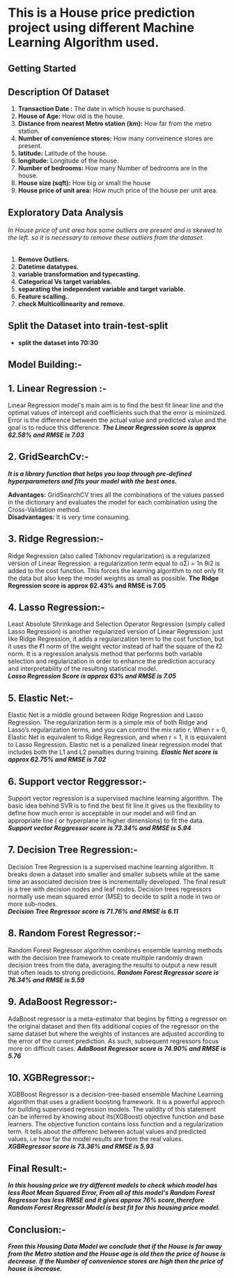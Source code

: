 # This is a House price prediction project using different Machine Learning Algorithm used.

## Getting Started

## Description Of Dataset

1. **Transaction Date :** The date in which house is purchased.
2. **House of Age:** How old is the house.
3. **Distance from nearest Metro station (km):** How far from the metro station.
4. **Number of convenience stores:** How many conveinence stores are present.
5. **latitude:** Latitude of the house.
6. **longitude:** Longitude of the house.
7. **Number of bedrooms:** How many Number of bedrooms are in the house.
8. **House size (sqft):** How big or small the house
9. **House price of unit area:** How much price of the house per unit area.

## Exploratory Data Analysis

###### In House price of unit area has some outliers are present and is skewed to the left. so it is necessary to remove these outliers from the dataset.

1. **Remove Outliers.**
2. **Datetime datatypes.**
3. **variable transformation and typecasting.**
4. **Categorical Vs target variables.**
5. **separating the independent variable and target variable.**
6. **Feature scalling.**.
7. **check Multicollinearity and remove.**

## Split the Dataset into train-test-split
  * **split the dataset into 70:30**

## Model Building:-

## 1. Linear Regression :- 
Linear Regression model's main aim is to find the best fit linear line and the optimal values of intercept and coefficients such that the error is minimized. Error is the difference between the actual value and predicted value and the goal is to reduce this difference.
***The Linear Regression score is approx 62.58% and RMSE is 7.03***
  
## 2. GridSearchCv:-
***It is a library function that helps you loop through pre-defined hyperparameters and fits your model with the best ones.***

  **Advantages:** GridSearchCV tries all the combinations of the values passed in the dictionary and evaluates the model for each combination using the Cross-Validation method.  
   **Disadvantages:** It is very time consuming.

## 3. Ridge Regression:-
Ridge Regression (also called Tikhonov regularization) is a regularized version of Linear Regression: a regularization term equal to αΣi = 1n θi2 is added to the cost function. This forces the learning algorithm to not only fit the data but also keep the model weights as small as possible.
   **The Ridge Regression score is approx 62.43% and RMSE is 7.05**
   
## 4. Lasso Regression:-
Least Absolute Shrinkage and Selection Operator Regression (simply called Lasso Regression) is another regularized version of Linear Regression: just like Ridge Regression, it adds a regularization term to the cost function, but it uses the ℓ1 norm of the weight vector instead of half the square of the ℓ2 norm. It is a regression analysis method that performs both variable selection and regularization in order to enhance the prediction accuracy and interpretability of the resulting statistical model.   
   ***Lasso Regression Score is approx 63% and RMSE is 7.05***
## 5. Elastic Net:-
Elastic Net is a middle ground between Ridge Regression and Lasso Regression. The regularization term is a simple mix of both Ridge and Lasso’s regularization terms, and you can control the mix ratio r. When r = 0, Elastic Net is equivalent to Ridge Regression, and when r = 1, it is equivalent to Lasso Regression. Elastic net is a penalized linear regression model that includes both the L1 and L2 penalties during training.
  ***Elastic Net score is approx 62.75% and RMSE is 7.02***
## 6. Support vector Reggressor:-
Support vector regression is a supervised machine learning algorithm. The basic idea behind SVR is to find the best fit line.It gives us the flexibility to define how much error is acceptable in our model and will find an appropriate line ( or hyperplane in higher dimensions) to fit the data.
    ***Support vector Reggressor score is 73.34% and RMSE is 5.94***
## 7. Decision Tree Regression:-
Decision Tree Regression is a supervised machine learning algorithm. It breaks down a dataset into smaller and smaller subsets while at the same time an associated decision tree is incrementally developed. The final result is a tree with decision nodes and leaf nodes.
   Decision trees regressors normally use mean squared error (MSE) to decide to split a node in two or more sub-nodes.   
   ***Decision Tree Regressor score is 71.76% and RMSE is 6.11***
## 8. Random Forest Regressor:-
Random Forest Regressor algorithm combines ensemble learning methods with the decision tree framework to create multiple randomly drawn decision trees from the data, averaging the results to output a new result that often leads to strong predictions.
   ***Random Forest Regressor score is 76.34% and RMSE is 5.59***
## 9. AdaBoost Regressor:-
AdaBoost regressor is a meta-estimator that begins by fitting a regressor on the original dataset and then fits additional copies of the regressor on the same dataset but where the weights of instances are adjusted according to the error of the current prediction. As such, subsequent regressors focus more on difficult cases.
   ***AdaBoost Regressor score is 74.90% and RMSE is 5.76*** 
## 10. XGBRegressor:-
XGBBoost Regressor is a decision-tree-based ensemble Machine Learning algorithm that uses a gradient boosting framework. It is a powerful approch for building supervised regression models. The validity of this statement can be inferred by knowing about its(XGBoost) objective function and base learners. The objective function contains loss function and a regularization term. It tells about the differenc between actual values and predicted values, i.e how far the model results are from the real values.
    ***XGBRegressor score is 73.36% and RMSE is 5.93***
    
## Final Result:-
***In this housing price we try different models to check which model has less Root Mean Squared Error, From all of this model's Random Forest Regressor has less RMSE and it gives approx 76% score,therefore Random Forest Regressor Model is best fit for this housing price model.***    


## Conclusion:-
***From this Housing Data Model we conclude that if the House is far away from the Metro station and the House age is old then the price of house is decrease. If the Number of convenience stores are high then the price of house is increase.***
   
  


